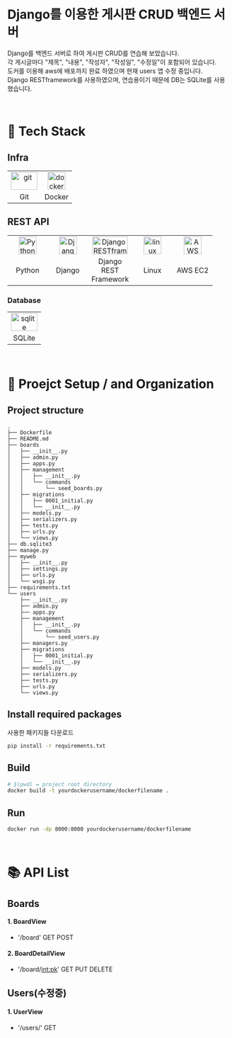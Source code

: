 # Django를 이용한 게시판 CRUD 백엔드 서버

Django를 백엔드 서버로 하여 게시판 CRUD를 연습해 보았습니다.
<br>
각 게시글마다 "제목", "내용", "작성자", "작성일", "수정일"이 포함되어 있습니다.
<br>
도커를 이용해 aws에 배포까지 완료 하였으며 현재 users 앱 수정 중입니다.
<br>
Django RESTframework를 사용하였으며, 연습용이기 때문에 DB는 SQLite를 사용했습니다.

<br>

# 🔧 Tech Stack

## Infra

<table><tbody>
 <tr>
  <td>
   <div align="center"><a href="https://git-scm.com/" target="_blank"> <img src="https://www.vectorlogo.zone/logos/git-scm/git-scm-icon.svg" alt="git" width="60" height="40"/> </a></div>
  </td>
  <td>
   <div align="center"><a href="https://www.docker.com/" target="_blank"> <img src="https://www.docker.com/sites/default/files/d8/2019-07/vertical-logo-monochromatic.png" alt="docker" width="40" height="40"/> </a></div>
  </td>
 </tr>
  <tr>
    <td align = "center">Git</td>
    <td align = "center">Docker</td>
  </tr>
</tbody></table>

## REST API

<table><tbody>
 <tr>
  <td width="75">
   <div align="center"><a href="https://www.python.org/" target="_blank"> <img src="https://www.python.org/static/community_logos/python-powered-h.svg" alt="Python" width="40" height="40"/> </a></div>
  </td>
  <td width="75">
   <div align="center"><a href="https://flask.palletsprojects.com/en/2.0.x/" target="_blank"> <img src="https://media.vlpt.us/images/combi_jihoon/post/a86eb6b0-2dfc-42f9-8c08-db0ff24e9c09/django.png?w=768" alt="Django" width="40" height="40"/> </a></div>
  </td>
  <td width="75">
   <div align="center"><a href="https://flask.palletsprojects.com/en/2.0.x/" target="_blank"> <img src="https://www.django-rest-framework.org/img/logo.png" alt="Django RESTframework" width="80" height="40"/> </a></div>
  </td>
  <td width="75">
   <div align="center"><a href="https://www.linux.org/" target="_blank"> <img src="https://upload.wikimedia.org/wikipedia/commons/3/35/Tux.svg" alt="linux" width="40" height="40"/> </a></div>
  </td>
  <td width="75">
   <div align="center"><a href="https://aws.amazon.com/ko/ec2/" target="_blank"> <img src="https://upload.wikimedia.org/wikipedia/commons/b/b9/AWS_Simple_Icons_Compute_Amazon_EC2_Instances.svg" alt="AWS EC2" width="40" height="40"/> </a></div>
  </td>
   <tr>
    <td align = "center">Python</td>
    <td align = "center">Django</td>
    <td align = "center">Django REST Framework</td>
    <td align = "center">Linux</td>
    <td align = "center">AWS EC2</td>
  </tr>
 </tr>
 </tbody></table>

### Database

<table><tbody>
 <tr>
  <td>
   <div align="center"><a href="https://www.sqlite.org/index.html" target="_blank"> <img src="https://upload.wikimedia.org/wikipedia/commons/thumb/3/38/SQLite370.svg/764px-SQLite370.svg.png" alt="sqlite" width="60" height="40"/> </a></div>
  </td>
 </tr>
  <tr>
    <td align = "center">SQLite</td>
  </tr>
</tbody></table>

<br>

# 🔧 Proejct Setup / and Organization

## Project structure

```
.
├── Dockerfile
├── README.md
├── boards
│   ├── __init__.py
│   ├── admin.py
│   ├── apps.py
│   ├── management
│   │   ├── __init__.py
│   │   └── commands
│   │       └── seed_boards.py
│   ├── migrations
│   │   ├── 0001_initial.py
│   │   └── __init__.py
│   ├── models.py
│   ├── serializers.py
│   ├── tests.py
│   ├── urls.py
│   └── views.py
├── db.sqlite3
├── manage.py
├── myweb
│   ├── __init__.py
│   ├── settings.py
│   ├── urls.py
│   └── wsgi.py
├── requirements.txt
└── users
    ├── __init__.py
    ├── admin.py
    ├── apps.py
    ├── management
    │   ├── __init__.py
    │   └── commands
    │       └── seed_users.py
    ├── managers.py
    ├── migrations
    │   ├── 0001_initial.py
    │   └── __init__.py
    ├── models.py
    ├── serializers.py
    ├── tests.py
    ├── urls.py
    └── views.py

```

## Install required packages

사용한 패키지들 다운로드

```bash
pip install -r requirements.txt
```

## Build

```bash
# $(pwd) = project root directory
docker build -t yourdockerusername/dockerfilename .
```

## Run

```bash
docker run -dp 8000:8000 yourdockerusername/dockerfilename
```

<br>

# :books: API List

## Boards

#### 1. BoardView

- '/board' GET POST

#### 2. BoardDetailView

- '/board/<int:pk>' GET PUT DELETE

## Users(수정중)

#### 1. UserView

- '/users/' GET
